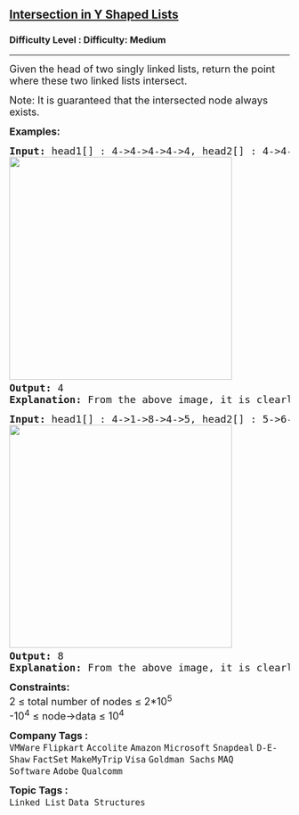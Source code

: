 <h2><a href="https://www.geeksforgeeks.org/problems/intersection-point-in-y-shapped-linked-lists/1?page=1&category=Linked%20List&status=unsolved&sortBy=submissions">Intersection in Y Shaped Lists</a></h2><h3>Difficulty Level : Difficulty: Medium</h3><hr><div class="problems_problem_content__Xm_eO"><p><span style="font-size: 18px;">Given the head of two singly linked lists, return the point where these two linked lists intersect.</span></p>
<p><span style="font-size: 18px;">Note:&nbsp;</span><span style="font-family: -apple-system, BlinkMacSystemFont, 'Segoe UI', Roboto, Oxygen, Ubuntu, Cantarell, 'Open Sans', 'Helvetica Neue', sans-serif; font-size: 18px;">It is guaranteed that the intersected node always exists.</span></p>
<p><strong style="font-size: 18px; font-family: -apple-system, BlinkMacSystemFont, 'Segoe UI', Roboto, Oxygen, Ubuntu, Cantarell, 'Open Sans', 'Helvetica Neue', sans-serif;">Examples:</strong></p>
<pre><span style="font-size: 18px;"><strong>Input: </strong>head1[] : 4-&gt;4-&gt;4-&gt;4-&gt;4, head2[] : 4-&gt;4-&gt;4<br><img src="https://media.geeksforgeeks.org/img-practice/prod/addEditProblem/700163/Web/Other/blobid1_1721764552.png" width="400" height="400"> 
<strong>Output:</strong> 4
<strong>Explanation: </strong>From the above image, it is clearly seen that the common part is 4-&gt;4 whose starting point is 4.</span>
</pre>
<pre><span style="font-size: 18px;"><strong>Input: </strong>head1[] : 4-&gt;1-&gt;8-&gt;4-&gt;5, head2[] : 5-&gt;6-&gt;1-&gt;8-&gt;4-&gt;5<br><img src="https://media.geeksforgeeks.org/img-practice/prod/addEditProblem/700163/Web/Other/blobid0_1721764467.png" width="400" height="400"> <br><strong>Output: </strong>8
<strong>Explanation: </strong>From the above image, it is clearly seen that the common part is 8-&gt;4-&gt;5 whose starting point is 8.</span></pre>
<p><strong style="font-size: 18px; font-family: -apple-system, BlinkMacSystemFont, 'Segoe UI', Roboto, Oxygen, Ubuntu, Cantarell, 'Open Sans', 'Helvetica Neue', sans-serif;">Constraints:<br></strong><span style="font-size: 18px;">2 ≤ total number of nodes ≤ 2*10<sup>5</sup><br>-10<sup>4</sup> ≤ node-&gt;data ≤ 10<sup>4</sup></span></p></div><p><span style=font-size:18px><strong>Company Tags : </strong><br><code>VMWare</code>&nbsp;<code>Flipkart</code>&nbsp;<code>Accolite</code>&nbsp;<code>Amazon</code>&nbsp;<code>Microsoft</code>&nbsp;<code>Snapdeal</code>&nbsp;<code>D-E-Shaw</code>&nbsp;<code>FactSet</code>&nbsp;<code>MakeMyTrip</code>&nbsp;<code>Visa</code>&nbsp;<code>Goldman Sachs</code>&nbsp;<code>MAQ Software</code>&nbsp;<code>Adobe</code>&nbsp;<code>Qualcomm</code>&nbsp;<br><p><span style=font-size:18px><strong>Topic Tags : </strong><br><code>Linked List</code>&nbsp;<code>Data Structures</code>&nbsp;